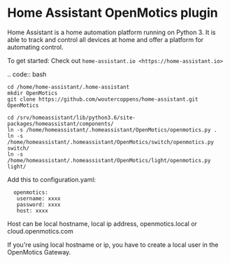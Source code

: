 Home Assistant OpenMotics plugin
==============================================================================================================================================================================================

Home Assistant is a home automation platform running on Python 3. It is able to track and control all devices at home and offer a platform for automating control.

To get started: Check out `home-assistant.io <https://home-assistant.io>`

.. code:: bash

    cd /home/home-assistant/.home-assistant
    mkdir OpenMotics
    git clone https://github.com/woutercoppens/home-assistant.git OpenMotics
    
    cd /srv/homeassistant/lib/python3.6/site-packages/homeassistant/components/
    ln -s /home/homeassistant/.homeassistant/OpenMotics/openmotics.py .
    ln -s /home/homeassistant/.homeassistant/OpenMotics/switch/openmotics.py switch/
    ln -s /home/homeassistant/.homeassistant/OpenMotics/light/openmotics.py light/

Add this to configuration.yaml:
```
  openmotics:
   username: xxxx
   password: xxxx
   host: xxxx
```

Host can be local hostname, local ip address, openmotics.local or cloud.openmotics.com

If you're using local hostname or ip, you have to create a local user in the OpenMotics Gateway.

